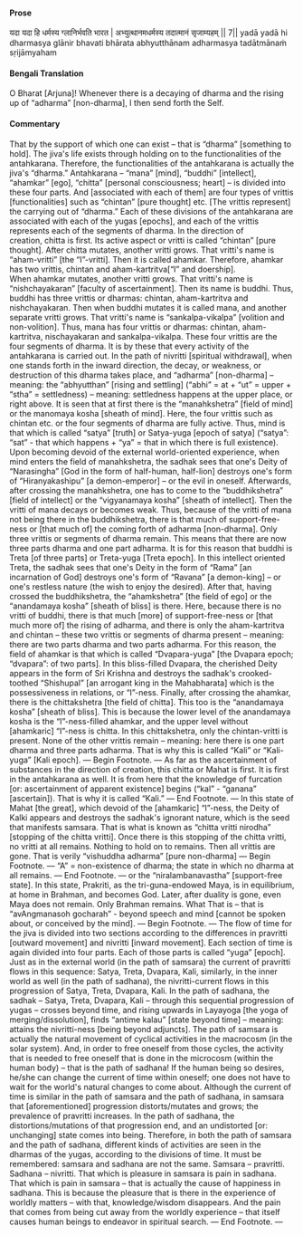 #### Prose 

यदा यदा हि धर्मस्य ग्लानिर्भवति भारत |
अभ्युत्थानमधर्मस्य तदात्मानं सृजाम्यहम् || 7||
yadā yadā hi dharmasya glānir bhavati bhārata
abhyutthānam adharmasya tadātmānaṁ sṛijāmyaham

 #### Bengali Translation 

O Bharat [Arjuna]! Whenever there is a decaying of dharma and the rising up of “adharma” [non-dharma], I then send forth the Self.

 #### Commentary 

That by the support of which one can exist – that is “dharma” [something to hold]. The jiva's life exists through holding on to the functionalities of the antahkarana. Therefore, the functionalities of the antahkarana is actually the jiva's “dharma.” Antahkarana – “mana” [mind], “buddhi” [intellect], “ahamkar” [ego], “chitta” [personal consciousness; heart] – is divided into these four parts. And [associated with each of them] are four types of vrittis [functionalities] such as “chintan” [pure thought] etc. [The vrittis represent] the carrying out of “dharma.”  Each of these divisions of the antahkarana are associated with each of the yugas [epochs], and each of the vrittis represents each of the segments of dharma. In the direction of creation, chitta is first. Its active aspect or vritti is called “chintan” [pure thought]. After chitta mutates, another vritti grows. That vritti's name is “aham-vritti” [the “I”-vritti]. Then it is called ahamkar. Therefore, ahamkar has two vrittis, chintan and aham-kartritva[“I” and doership]. When ahamkar mutates, another vritti grows. That vritti's name is “nishchayakaran” [faculty of ascertainment]. Then its name is buddhi. Thus, buddhi has three vrittis or dharmas: chintan, aham-kartritva and nishchayakaran. Then when buddhi mutates it is called mana, and another separate vritti grows. That vritti's name is “sankalpa-vikalpa” [volition and non-volition]. Thus, mana has four vrittis or dharmas: chintan, aham-kartritva, nischayakaran and sankalpa-vikalpa. These four vrittis are the four segments of dharma. It is by these that every activity of the antahkarana is carried out. In the path of nivritti [spiritual withdrawal], when one stands forth in the inward direction, the decay, or weakness, or destruction of this dharma takes place, and “adharma” [non-dharma] – meaning: the “abhyutthan” [rising and settling] (“abhi” = at + “ut” = upper + “stha” = settledness) – meaning: settledness happens at the upper place, or right above. It is seen that at first there is the “manahkshetra” [field of mind] or the manomaya kosha [sheath of mind]. Here, the four vrittis such as chintan etc. or the four segments of dharma are fully active. Thus, mind is that which is called “satya” [truth] or Satya-yuga [epoch of satya] (“satya”: “sat” - that which happens + “ya” = that in which there is full existence). Upon becoming devoid of the external world-oriented experience, when mind enters the field of manahkshetra, the sadhak sees that one's Deity of “Narasingha” [God in the form of half-human, half-lion] destroys one's form of “Hiranyakashipu” [a demon-emperor] – or the evil in oneself. Afterwards, after crossing the manahkshetra, one has to come to the “buddhikshetra” [field of intellect] or the “vigyanamaya kosha” [sheath of intellect]. Then the vritti of mana decays or becomes weak. Thus, because of the vritti of mana not being there in the buddhikshetra, there is that much of support-free-ness or [that much of] the coming forth of adharma [non-dharma]. Only three vrittis or segments of dharma remain. This means that there are now three parts dharma and one part adharma. It is for this reason that buddhi is Treta [of three parts] or Treta-yuga [Treta epoch]. In this intellect oriented Treta, the sadhak sees that one's Deity in the form of “Rama” [an incarnation of God] destroys one's form of “Ravana” [a demon-king] – or one's restless nature (the wish to enjoy the desired). After that, having crossed the buddhikshetra, the “ahamkshetra” [the field of ego] or the “anandamaya kosha” [sheath of bliss] is there. Here, because there is no vritti of buddhi, there is that much [more] of support-free-ness or [that much more of] the rising of adharma, and there is only the aham-kartritva and chintan – these two vrittis or segments of dharma present – meaning: there are two parts dharma and two parts adharma. For this reason, the field of ahamkar is that which is called “Dvapara-yuga” [the Dvapara epoch; “dvapara”: of two parts]. In this bliss-filled Dvapara, the cherished Deity appears in the form of Sri Krishna and destroys the sadhak's crooked-toothed “Shishupal” [an arrogant king in the Mahabharata] which is the possessiveness in relations, or “I”-ness. Finally, after crossing the ahamkar, there is the chittakshetra [the field of chitta]. This too is the “anandamaya kosha” [sheath of bliss]. This is because the lower level of the anandamaya kosha is the “I”-ness-filled ahamkar, and the upper level without [ahamkaric] “I”-ness is chitta. In this chittakshetra, only the chintan-vritti is present. None of the other vrittis remain – meaning: here there is one part dharma and three parts adharma. That is why this is called “Kali” or “Kali-yuga” [Kali epoch]. — Begin Footnote. — As far as the ascertainment of substances in the direction of creation, this chitta or Mahat is first. It is first in the antahkarana as well. It is from here that the knowledge of furcation [or: ascertainment of apparent existence] begins (“kal” - “ganana” [ascertain]). That is why it is called “Kali.” — End Footnote. — In this state of Mahat [the great], which devoid of the [ahamkaric] “I”-ness, the Deity of Kalki appears and destroys the sadhak's ignorant nature, which is the seed that manifests samsara. That is what is known as “chitta vritti nirodha” [stopping of the chitta vritti]. Once there is this stopping of the chitta vritti, no vritti at all remains. Nothing to hold on to remains. Then all vrittis are gone. That is verily “vishuddha adharma” [pure non-dharma] — Begin Footnote. — “A” = non-existence of dharma; the state in which no dharma at all remains. — End Footnote. — or the “niralambanavastha” [support-free state]. In this state, Prakriti, as the tri-guna-endowed Maya, is in equilibrium, at home in Brahman, and becomes God. Later, after duality is gone, even Maya does not remain. Only Brahman remains. What That is – that is “avAngmanasoh gocharah” - beyond speech and mind [cannot be spoken about, or conceived by the mind]. — Begin Footnote. — The flow of time for the jiva is divided into two sections according to the differences in pravritti [outward movement] and nivritti [inward movement]. Each section of time is again divided into four parts. Each of those parts is called “yuga” [epoch]. Just as in the external world (in the path of samsara) the current of pravritti flows in this sequence: Satya, Treta, Dvapara, Kali, similarly, in the inner world as well (in the path of sadhana), the nivritti-current flows in this progression of Satya, Treta, Dvapara, Kali. In the path of sadhana, the sadhak – Satya, Treta, Dvapara, Kali – through this sequential progression of yugas – crosses beyond time, and rising upwards in Layayoga [the yoga of merging/dissolution], finds “antime kalau” [state beyond time] – meaning: attains the nivritti-ness [being beyond adjuncts]. The path of samsara is actually the natural movement of cyclical activities in the macrocosm (in the solar system). And, in order to free oneself from those cycles, the activity that is needed to free oneself that is done in the microcosm (within the human body) – that is the path of sadhana! If the human being so desires, he/she can change the current of time within oneself; one does not have to wait for the world's natural changes to come about. Although the current of time is similar in the path of samsara and the path of sadhana, in samsara that [aforementioned] progression distorts/mutates and grows; the prevalence of pravritti increases. In the path of sadhana, the distortions/mutations of that progression end, and an undistorted [or: unchanging] state comes into being. Therefore, in both the path of samsara and the path of sadhana, different kinds of activities are seen in the dharmas of the yugas, according to the divisions of time. It must be remembered: samsara and sadhana are not the same. Samsara – pravritti. Sadhana – nivritti. That which is pleasure in samsara is pain in sadhana. That which is pain in samsara – that is actually the cause of happiness in sadhana. This is because the pleasure that is there in the experience of worldly matters –  with that, knowledge/wisdom disappears. And the pain that comes from being cut away from the worldly experience – that itself causes human beings to endeavor in spiritual search. — End Footnote. —